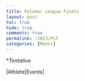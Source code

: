 ```yaml
---
title: Palomar League Finals
layout: post
toc: true 
hide: true
comments: true
permalink: /2023/PLF
categories: [Meets]
---
```


**Tentative*

|Athlete|Events|